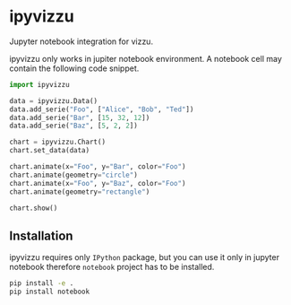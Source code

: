 # ipyvizzu

Jupyter notebook integration for vizzu.

ipyvizzu only works in jupiter notebook environment. A notebook cell may
contain the following code snippet.

```python
import ipyvizzu

data = ipyvizzu.Data()
data.add_serie("Foo", ["Alice", "Bob", "Ted"])
data.add_serie("Bar", [15, 32, 12])
data.add_serie("Baz", [5, 2, 2])

chart = ipyvizzu.Chart()
chart.set_data(data)

chart.animate(x="Foo", y="Bar", color="Foo")
chart.animate(geometry="circle")
chart.animate(x="Foo", y="Baz", color="Foo")
chart.animate(geometry="rectangle")

chart.show()
```

## Installation

ipyvizzu requires only `IPython` package, but you can use it only in jupyter
notebook therefore `notebook` project has to be installed.

```sh
pip install -e .
pip install notebook
```
